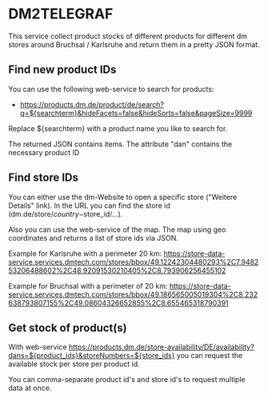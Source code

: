 # DM2TELEGRAF

This service collect product stocks of different products for different dm stores around Bruchsal / Karlsruhe and return them in a pretty JSON format.

## Find new product IDs

You can use the following web-service to search for products:
- https://products.dm.de/product/de/search?q=${searchterm}&hideFacets=false&hideSorts=false&pageSize=9999

Replace ${searchterm} with a product name you like to search for.

The returned JSON contains items. The attribute "dan" contains the necessary product ID

## Find store IDs

You can either use the dm-Website to open a specific store ("Weitere Details" link). In the URL you can find the store id (dm.de/store/$country-$store_id/...).

Also you can use the web-service of the map. The map using geo coordinates and returns a list of store ids via JSON.

Example for Karlsruhe with a perimeter 20 km: https://store-data-service.services.dmtech.com/stores/bbox/49.12242304480293%2C7.948253206488602%2C48.92091530210405%2C8.793906256455102

Example for Bruchsal with a perimeter of 20 km: https://store-data-service.services.dmtech.com/stores/bbox/49.186565005019304%2C8.232638793807155%2C49.08604326652855%2C8.655465318790391

## Get stock of product(s)

With web-service https://products.dm.de/store-availability/DE/availability?dans=${product_ids}&storeNumbers=${store_ids} you can request the available stock per store per product id.

You can comma-separate product id's and store id's to request multiple data at once.